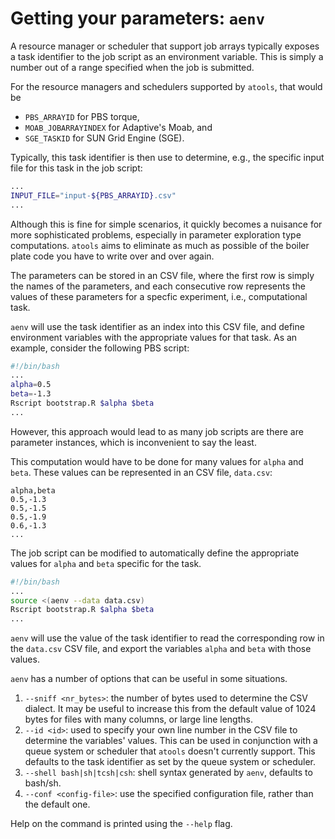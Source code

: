# Getting your parameters: `aenv`
A resource manager or scheduler that support job arrays typically
exposes a task identifier to the job script as an environment variable.
This is simply a number out of a range specified when the job is submitted.

For the resource managers and schedulers supported by `atools`, that would
be
* `PBS_ARRAYID` for PBS torque,
* `MOAB_JOBARRAYINDEX` for Adaptive's Moab, and
* `SGE_TASKID` for SUN Grid Engine (SGE).

Typically, this task identifier is then use to determine, e.g., the
specific input file for this task in the job script:
```bash
...
INPUT_FILE="input-${PBS_ARRAYID}.csv"
...
```

Although this is fine for simple scenarios, it quickly becomes a nuisance
for more sophisticated problems, especially in parameter exploration type
computations.  `atools` aims to eliminate as much as possible of the
boiler plate code you have to write over and over again.

The parameters can be stored in an CSV file, where the first row is simply
the names of the parameters, and each consecutive row represents the
values of these parameters for a specfic experiment, i.e., computational
task.

`aenv` will use the task identifier as an index into this CSV file, and
define environment variables with the appropriate values for that task.
As an example, consider the following PBS script:
```bash
#!/bin/bash
...
alpha=0.5
beta=-1.3
Rscript bootstrap.R $alpha $beta
...
```
However, this approach would lead to as many job scripts are there are
parameter instances, which is inconvenient to say the least.

This computation would have to be done for many values for `alpha` and
`beta`.  These values can be represented in an CSV file, `data.csv`:
```
alpha,beta
0.5,-1.3
0.5,-1.5
0.5,-1.9
0.6,-1.3
...
```
The job script can be modified to automatically define the appropriate
values for `alpha` and `beta` specific for the task.
```bash
#!/bin/bash
...
source <(aenv --data data.csv)
Rscript bootstrap.R $alpha $beta
...
```
`aenv` will use the value of the task identifier to read the corresponding
row in the `data.csv` CSV file, and export the variables `alpha` and `beta`
with those values.

`aenv` has a number of options that can be useful in some situations.

1. `--sniff <nr_bytes>`: the number of bytes used to determine the CSV
    dialect.  It may be useful to increase this from the default value of
    1024 bytes for files with many columns, or large line lengths.
1. `--id <id>`: used to specify your own line number in the CSV file to
    determine the variables' values.  This can be used in conjunction with
    a queue system or scheduler that `atools` doesn't currently support.
    This defaults to the task identifier as set by the queue system or
    scheduler.
1. `--shell bash|sh|tcsh|csh`: shell syntax generated by `aenv`, defaults
    to bash/sh.
1. `--conf <config-file>`: use the specified configuration file, rather
    than the default one.

Help on the command is printed using the `--help` flag.
